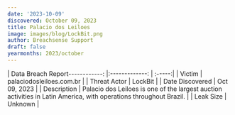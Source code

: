 ```yaml
---
date: '2023-10-09'
discovered: October 09, 2023
title: Palacio dos Leiloes
image: images/blog/LockBit.png
author: Breachsense Support
draft: false
yearmonths: 2023/october
---
```


| Data Breach Report------------:     |:-------------:    | :-----:|
| Victim      | palaciodosleiloes.com.br      | 
| Threat Actor      | LockBit      | 
| Date Discovered      | Oct 09, 2023      | 
| Description      | Palacio dos Leiloes is one of the largest auction activities in Latin America, with operations throughout Brazil.      | 
| Leak Size      | Unknown      | 

